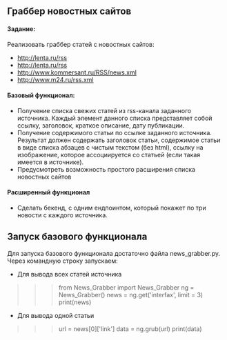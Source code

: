 ## Граббер новостных сайтов


#### Задание:
Реализовать граббер статей с новостных сайтов:
* http://lenta.ru/rss
* http://lenta.ru/rss
* http://www.kommersant.ru/RSS/news.xml
* http://www.m24.ru/rss.xml


#### Базовый функционал:
* Получение списка свежих статей из rss-канала заданного источника. Каждый элемент данного списка представляет собой ссылку, заголовок, краткое описание, дату публикации.
* Получение содержимого статьи по ссылке заданного источника. Результат должен содержать заголовок статьи, содержимое статьи в виде списка абзацев с чистым текстом (без html), ссылку на изображение, которое ассоциируется со статьей (если такая имеется в источнике).
* Предусмотреть возможность простого расширения списка новостных сайтов


#### Расширенный функционал
* Сделать бекенд, с одним ендпоинтом, который покажет по три новости с каждого источника.


## Запуск базового функционала
Для запуска базового функционала достаточно файла news_grabber.py. Через командную строку запускаем:

* Для вывода всех статей источника

>>> from News_Grabber import News_Grabber
>>> ng = News_Grabber()
>>> news = ng.get('interfax', limit = 3)
>>> print(news)

* Для вывода одной статьи

>>> url = news[0]['link']
>>> data = ng.grub(url)
>>> print(data)
